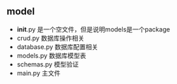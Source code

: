 ## model
- __init__.py 是一个空文件，但是说明models是一个package
- crud.py  数据库操作相关
- database.py  数据库配置相关
- models.py 数据库模型表
- schemas.py 模型验证
- main.py 主文件